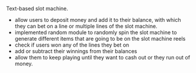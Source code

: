 Text-based slot machine. 
- allow users to deposit money and add it to their balance, with which they can bet on a line or multiple lines of the slot machine. 
- implemented random module to randomly spin the slot machine to generate different items that are going to be on the slot machine reels
- check if users won any of the lines they bet on
- add or subtract their winnings from their balances
- allow them to keep playing until they want to cash out or they run out of money.
